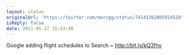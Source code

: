 ```yaml
---
layout: status
originalUrl: 'https://twitter.com/marcgg/status/74141262005014528'
isReply: false
date: 2011-05-27 15:53:48
---
```


Google adding flight schedules to Search ~ http://bit.ly/kQ3fhv
